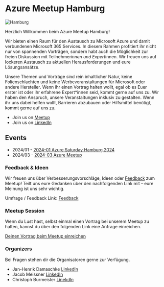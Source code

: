 # Azure Meetup Hamburg

</div>
<div class="pull-left">

![Hamburg](image.png)
</div>

Herzlich Willkommen beim Azure Meetup Hamburg!

Wir bieten einen Raum für den Austausch zu Microsoft Azure und damit verbundenen Microsoft 365 Services.
In diesem Rahmen profitiert ihr nicht nur von spannenden Vorträgen, sondern habt auch die Möglichkeit zur freien Diskussion mit Teilnehmer*innen und Expert*innen. Wir freuen uns auf lockeren Austausch zu aktuellen Herausforderungen und eure Lösungsansätze.

Unsere Themen und Vorträge sind rein inhaltlicher Natur, keine Folienschlachten und keine Werbeveranstaltungen für Microsoft oder andere Hersteller.
Wenn ihr einen Vortrag halten wollt, egal ob es Euer erster ist oder ihr erfahrene Expert*innen seid, kommt gerne auf uns zu.
Wir haben den Anspruch, unsere Veranstaltungen inklusiv zu gestalten. Wenn ihr uns dabei helfen wollt, Barrieren abzubauen oder Hilfsmittel benötigt, kommt gerne auf uns zu. </p>

- Join us on [Meetup](https://www.meetup.com/de-DE/azure-meetup-hamburg/)
- Join us on [LinkedIn](https://www.linkedin.com/groups/12986759/)

## Events

- 2024/01 - [2024-01 Azure Saturday Hamburg 2024  ](<2024-03-Azure Meetup>)
- 2024/03 - [2024-03 Azure Meetup ](<2024-03-Azure Meetup>)


### Feedback & Ideen 

Wir freuen uns über Verbesserungsvorschläge, Ideen oder [Feedback](https://forms.office.com/e/yvGnX99a9P) zum Meetup! Teilt uns eure Gedanken über den nachfolgenden Link mit – eure Meinung ist uns sehr wichtig.

Umfrage / Feedback Link: [Feedback](https://forms.office.com/e/yvGnX99a9P)


### Meetup Session

Wenn du Lust hast, selbst einmal einen Vortrag bei unserem Meetup zu halten, kannst du über den folgenden Link eine Anfrage einreichen.

[Deinen Vortrag beim Meetup einreichen](https://forms.office.com/e/g5HMVmUvp5)


### Organizers

Bei Fragen stehen dir die Organisatoren gerne zur Verfügung.

- Jan-Henrik Damaschke [LinkedIn](https://www.linkedin.com/in/jan-henrik-damaschke/)
- Jacob Meissner  [LinkedIn](https://www.linkedin.com/in/jacob-mei%C3%9Fner-3799b6134/)
- Christoph Burmeister [LinekdIn](https://www.linkedin.com/in/chrburmeister/)